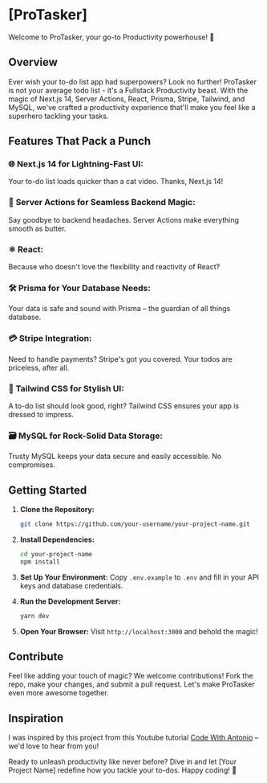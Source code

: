 # [ProTasker]

Welcome to ProTasker, your go-to Productivity powerhouse! 🚀

## Overview

Ever wish your to-do list app had superpowers? Look no further! ProTasker is not your average todo list - it's a Fullstack Productivity beast. With the magic of Next.js 14, Server Actions, React, Prisma, Stripe, Tailwind, and MySQL, we've crafted a productivity experience that'll make you feel like a superhero tackling your tasks.

## Features That Pack a Punch

### 🌐 **Next.js 14 for Lightning-Fast UI:**
   Your to-do list loads quicker than a cat video. Thanks, Next.js 14!

### 🚀 **Server Actions for Seamless Backend Magic:**
   Say goodbye to backend headaches. Server Actions make everything smooth as butter.

### ⚛️ **React:**
   Because who doesn't love the flexibility and reactivity of React?

### 🛠️ **Prisma for Your Database Needs:**
   Your data is safe and sound with Prisma – the guardian of all things database.

### 💳 **Stripe Integration:**
   Need to handle payments? Stripe's got you covered. Your todos are priceless, after all.

### 🎨 **Tailwind CSS for Stylish UI:**
   A to-do list should look good, right? Tailwind CSS ensures your app is dressed to impress.

### 🗃️ **MySQL for Rock-Solid Data Storage:**
   Trusty MySQL keeps your data secure and easily accessible. No compromises.

## Getting Started

1. **Clone the Repository:**
   ```bash
   git clone https://github.com/your-username/your-project-name.git
   ```

2. **Install Dependencies:**
   ```bash
   cd your-project-name
   npm install
   ```

3. **Set Up Your Environment:**
   Copy `.env.example` to `.env` and fill in your API keys and database credentials.

4. **Run the Development Server:**
   ```bash
   yarn dev
   ```

5. **Open Your Browser:**
   Visit `http://localhost:3000` and behold the magic!

## Contribute

Feel like adding your touch of magic? We welcome contributions! Fork the repo, make your changes, and submit a pull request. Let's make ProTasker even more awesome together.

## Inspiration

I was inspired by this project from this Youtube tutorial [Code With Antonio](https://www.youtube.com/watch?v=pRybm9lXW2c) – we'd love to hear from you!


Ready to unleash productivity like never before? Dive in and let [Your Project Name] redefine how you tackle your to-dos. Happy coding! 🚀